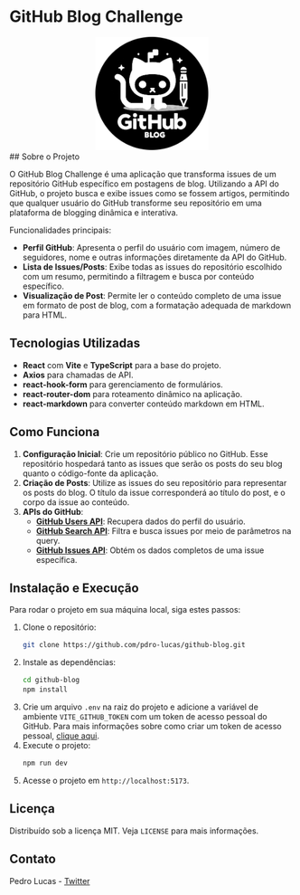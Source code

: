 # GitHub Blog Challenge

<div align="center">
    <img src="public/banner.png" alt="Alt text" width="200" />
</div>
## Sobre o Projeto

O GitHub Blog Challenge é uma aplicação que transforma issues de um repositório GitHub específico em postagens de blog. Utilizando a API do GitHub, o projeto busca e exibe issues como se fossem artigos, permitindo que qualquer usuário do GitHub transforme seu repositório em uma plataforma de blogging dinâmica e interativa.

Funcionalidades principais:

- **Perfil GitHub**: Apresenta o perfil do usuário com imagem, número de seguidores, nome e outras informações diretamente da API do GitHub.
- **Lista de Issues/Posts**: Exibe todas as issues do repositório escolhido com um resumo, permitindo a filtragem e busca por conteúdo específico.
- **Visualização de Post**: Permite ler o conteúdo completo de uma issue em formato de post de blog, com a formatação adequada de markdown para HTML.

## Tecnologias Utilizadas

- **React** com **Vite** e **TypeScript** para a base do projeto.
- **Axios** para chamadas de API.
- **react-hook-form** para gerenciamento de formulários.
- **react-router-dom** para roteamento dinâmico na aplicação.
- **react-markdown** para converter conteúdo markdown em HTML.

## Como Funciona

1. **Configuração Inicial**: Crie um repositório público no GitHub. Esse repositório hospedará tanto as issues que serão os posts do seu blog quanto o código-fonte da aplicação.
2. **Criação de Posts**: Utilize as issues do seu repositório para representar os posts do blog. O título da issue corresponderá ao título do post, e o corpo da issue ao conteúdo.
3. **APIs do GitHub**:
   - **[GitHub Users API](https://docs.github.com/pt/rest/users/users#get-a-user)**: Recupera dados do perfil do usuário.
   - **[GitHub Search API](https://docs.github.com/pt/rest/search#search-issues-and-pull-requests)**: Filtra e busca issues por meio de parâmetros na query.
   - **[GitHub Issues API](https://docs.github.com/pt/rest/issues/issues#get-an-issue)**: Obtém os dados completos de uma issue específica.

## Instalação e Execução

Para rodar o projeto em sua máquina local, siga estes passos:

1. Clone o repositório:
   ```sh
   git clone https://github.com/pdro-lucas/github-blog.git
   ```
2. Instale as dependências:
   ```sh
   cd github-blog
   npm install
   ```
3. Crie um arquivo `.env` na raiz do projeto e adicione a variável de ambiente `VITE_GITHUB_TOKEN` com um token de acesso pessoal do GitHub. Para mais informações sobre como criar um token de acesso pessoal, [clique aqui](https://docs.github.com/pt/github/authenticating-to-github/keeping-your-account-and-data-secure/creating-a-personal-access-token).
4. Execute o projeto:
   ```sh
   npm run dev
   ```
5. Acesse o projeto em `http://localhost:5173`.

## Licença

Distribuído sob a licença MIT. Veja `LICENSE` para mais informações.

## Contato

Pedro Lucas - [Twitter](https://twitter.com/pdrolucasX)
